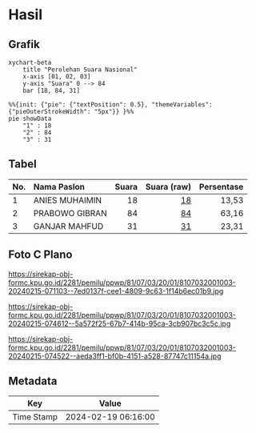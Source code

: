 # Hasil

## Grafik

```mermaid
xychart-beta
    title "Perolehan Suara Nasional"
    x-axis [01, 02, 03]
    y-axis "Suara" 0 --> 84
    bar [18, 84, 31]
```

```mermaid
%%{init: {"pie": {"textPosition": 0.5}, "themeVariables": {"pieOuterStrokeWidth": "5px"}} }%%
pie showData
    "1" : 18
    "2" : 84
    "3" : 31
```

## Tabel

| No. | Nama Paslon    | Suara | Suara (raw) | Persentase |
|:--- |:-------------- | -----:| -----------:| ----------:|
| 1   | ANIES MUHAIMIN | 18    | [18][p-1]   | 13,53      |
| 2   | PRABOWO GIBRAN | 84    | [84][p-2]   | 63,16      |
| 3   | GANJAR MAHFUD  | 31    | [31][p-3]   | 23,31      |


[p-1]: https://github.com/gigit-pemilu/pemilu-2024/blob/main/pilpres/hitung-suara/sub/81-maluku/sub/07-kepulauan-aru/sub/03-aru-tengah/sub/2001-benjina/sub/003-tps/sub/paslon-1.txt
[p-2]: https://github.com/gigit-pemilu/pemilu-2024/blob/main/pilpres/hitung-suara/sub/81-maluku/sub/07-kepulauan-aru/sub/03-aru-tengah/sub/2001-benjina/sub/003-tps/sub/paslon-2.txt
[p-3]: https://github.com/gigit-pemilu/pemilu-2024/blob/main/pilpres/hitung-suara/sub/81-maluku/sub/07-kepulauan-aru/sub/03-aru-tengah/sub/2001-benjina/sub/003-tps/sub/paslon-3.txt

## Foto C Plano

https://sirekap-obj-formc.kpu.go.id/2281/pemilu/ppwp/81/07/03/20/01/8107032001003-20240215-071103--7ed0137f-cee1-4809-9c63-1f14b6ec01b9.jpg

https://sirekap-obj-formc.kpu.go.id/2281/pemilu/ppwp/81/07/03/20/01/8107032001003-20240215-074612--5a572f25-67b7-414b-95ca-3cb907bc3c5c.jpg

https://sirekap-obj-formc.kpu.go.id/2281/pemilu/ppwp/81/07/03/20/01/8107032001003-20240215-074522--aeda3ff1-bf0b-4151-a528-87747c11154a.jpg


## Metadata

| Key        | Value               |
| ---------- | ------------------- |
| Time Stamp | 2024-02-19 06:16:00 |



